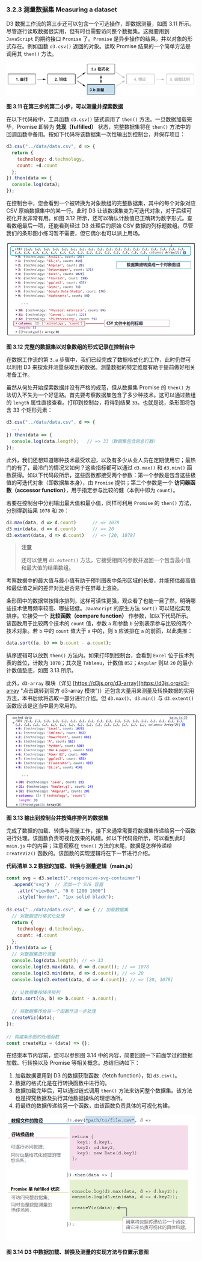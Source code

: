 ### 3.2.3 测量数据集  Measuring a dataset

D3 数据工作流的第三步还可以包含一个可选操作，即数据测量，如图 3.11 所示。尽管逐行读取数据很实用，但有时也需要访问整个数据集。这就要用到 `JavaScript` 的期约接口 `Promise` 了。`Promise` 是异步操作的结果，并以对象的形式存在。例如函数 `d3.csv()` 返回的对象。读取 Promise 结果的一个简单方法是调用其 `then()` 方法。

![](../../../assets/3.11.1.png)

**图 3.11 在第三步的第二小步，可以测量并探索数据**

在以下代码段中，工具函数 `d3.csv()` 链式调用了 `then()` 方法。一旦数据加载完毕，Promise 即转为 **兑现（fulfilled）** 状态，完整数据集将在 `then()` 方法中的回调函数中备用。按如下代码将该数据集一次性输出到控制台，并保存项目：

```js
d3.csv("../data/data.csv", d => {
  return {
    technology: d.technology,
    count: +d.count
  };
}).then(data => {
  console.log(data);
});
```

在控制台中，您会看到一个被转换为对象数组的完整数据集，其中的每个对象对应 CSV 原始数据集中的某一行。此时 D3 让该数据集变为可迭代对象，对于后续可视化开发非常有用。如图 3.12 所示，还可以确认计数值已正确转为数字形式。查看数组最后一项，还能看到经过 D3 处理后的原始 CSV 数据的列标题数组。尽管我们的条形图小练习暂不需要，但它偶尔也可以派上用场。

![](../../../assets/3.12.1.png)

**图 3.12 完整的数据集以对象数组的形式记录在控制台中**

在数据工作流的第 `3.a` 步骤中，我们已经完成了数据格式化的工作，此时仍然可以利用 D3 来探索并测量获取到的数据。测量数据的特定维度有助于提前做好相关准备工作。

虽然从何处开始探索数据并没有严格的规范，但从数据集 Promise 的 `then()` 方法切入不失为一个好思路。首先要考察数据集包含了多少种技术。这可以通过数组的 `length` 属性直接查看。打印到控制台，将得到结果 `33`。也就是说，条形图将包含 33 个矩形元素：

```js
d3.csv("../data/data.csv", d => {
  ...
}).then(data => {
  console.log(data.length);   // => 33（数据集包含的总行数）
});
```

此外，我们还想知道哪种技术最受欢迎，以及有多少从业人员在定期使用它；最热门的有了，最冷门的情况又如何？这些指标都可以通过 `d3.max()` 和 `d3.min()` 函数获得。如以下代码段所示，这些函数都接受两个参数：第一个参数是包含这些极值的可迭代对象（即数据集本身），由 `Promise` 提供；第二个参数是一个 **访问器函数（accessor function）**，用于指定参与比较的健（本例中即为 `count`）。

若要在控制台中分别输出最大值和最小值，同样可利用 `Promise` 的 `then()` 方法，分别得到结果 `1078` 和 `20`：

```js
d3.max(data, d => d.count)      // => 1078
d3.min(data, d => d.count)      // => 20
d3.extent(data, d => d.count)   // => [20, 1078]
```

> **注意**
>
> 还可以使用 `d3.extent()` 方法，它接受相同的参数并返回一个包含最小值和最大值的结果数组。

考察数据中的最大值与最小值有助于预判图表中条形区域的长度，并能预估最高值和最低值之间的差异对比是否易于在屏幕上渲染。

条形图中的数据常按降序排列，这样可读性更强，观众看了也能一目了然，明确哪些技术使用频率较高、哪些较低。`JavaScript` 的原生方法 `sort()` 可以轻松实现排序。它接受一个 **比较函数（compare function）** 作参数，如以下代码所示。该函数用于比较两个技术的 `count` 值，参数 `a` 和参数 `b` 分别表示参与比较的两个技术对象。若 `b` 中的 `count` 值大于 `a` 中的，则 `b` 应该排在 `a` 的前面，以此类推：

```js
data.sort((a, b) => b.count - a.count);
```

排序逻辑可以放到 `then()` 方法内。如果打印到控制台，会看到 `Excel` 位于技术列表的首位，计数为 `1078`；其次是 `Tableau`，计数值 `852`；`Angular` 则以 `20` 的最小计数值垫底，如图 3.13 所示。

此外，`d3-array` 模块（详见 [https://d3js.org/d3-array](https://d3js.org/d3-array "点击跳转到官方 d3-array 模块")）还包含大量用来测量及转换数据的实用方法，本书后续将选取一部分进行介绍。但 `d3.max()`、`d3.min()` 与 `d3.extent()` 函数应该是这当中最为常用的。

![](../../../assets/3.13.png)

**图 3.13 输出到控制台并按降序排列的数据集**

完成了数据的加载、转换与测量工作，接下来通常需要将数据集传递给另一个函数进行处理。该函数负责可视化效果的构建。如以下代码段所示，可以看到此时 `main.js` 中的内容；注意观察在 `then()` 方法的末尾，数据是怎样传递给 `createViz()` 函数的。该函数的实现逻辑将在下一节进行介绍。

**代码清单 3.2 数据的加载、转换与测量逻辑（main.js）**

```js
const svg = d3.select(".responsive-svg-container")
  .append("svg")  // 添加一个 SVG 容器
    .attr("viewBox", "0 0 1200 1600")     
    .style("border", "1px solid black");  

d3.csv("../data/data.csv", d => { // 加载数据集
  // 对数据进行格式化处理
  return {
    technology: d.technology,  
    count: +d.count            
  };
}).then(data => {
  // 对数据集进行测量
  console.log(data.length); // => 33
  console.log(d3.max(data, d => d.count)); // => 1078         
  console.log(d3.min(data, d => d.count)); // => 20          
  console.log(d3.extent(data, d => d.count)); // => [20, 1078]

  // 让数据集按降序排列
  data.sort((a, b) => b.count - a.count);

  // 将数据集传给另一个函数作进一步处理
  createViz(data);
});

// 构建条形图的处理函数
const createViz = (data) => {};
```

在结束本节内容前，您可以参照图 3.14 中的内容，简要回顾一下前面学过的数据加载、行转换以及 Promise 等相关概念。总结归纳如下：

1. 加载数据要用到 D3 的数据获取函数（fetch function），如 `d3.csv()`。
2. 数据的格式化是在行转换函数中进行的。
3. 数据加载完毕后，可以通过链式调用 `then()` 方法来访问整个数据集。该方法也是探究数据及执行其他数据操纵的理想场所。
4. 将最终的数据传递给另一个函数，由该函数负责具体的可视化构建。

![](../../../assets/3.14.1.png)

**图 3.14 D3 中数据加载、转换及测量的实现方法与位置示意图**